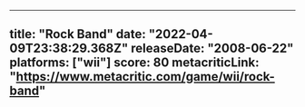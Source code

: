 
---
title: "Rock Band"
date: "2022-04-09T23:38:29.368Z"
releaseDate: "2008-06-22"
platforms: ["wii"]
score: 80
metacriticLink: "https://www.metacritic.com/game/wii/rock-band"
---

